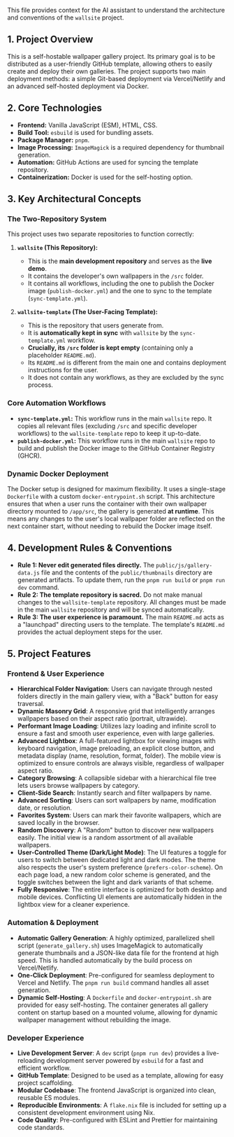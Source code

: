 This file provides context for the AI assistant to understand the architecture and conventions of the `wallsite` project.

## 1. Project Overview

This is a self-hostable wallpaper gallery project. Its primary goal is to be distributed as a user-friendly GitHub template, allowing others to easily create and deploy their own galleries. The project supports two main deployment methods: a simple Git-based deployment via Vercel/Netlify and an advanced self-hosted deployment via Docker.

## 2. Core Technologies

-   **Frontend:** Vanilla JavaScript (ESM), HTML, CSS.
-   **Build Tool:** `esbuild` is used for bundling assets.
-   **Package Manager:** `pnpm`.
-   **Image Processing:** `ImageMagick` is a required dependency for thumbnail generation.
-   **Automation:** GitHub Actions are used for syncing the template repository.
-   **Containerization:** Docker is used for the self-hosting option.

## 3. Key Architectural Concepts

### The Two-Repository System

This project uses two separate repositories to function correctly:

1.  **`wallsite` (This Repository):**
    -   This is the **main development repository** and serves as the **live demo**.
    -   It contains the developer's own wallpapers in the `/src` folder.
    -   It contains all workflows, including the one to publish the Docker image (`publish-docker.yml`) and the one to sync to the template (`sync-template.yml`).

2.  **`wallsite-template` (The User-Facing Template):**
    -   This is the repository that users generate from.
    -   It is **automatically kept in sync** with `wallsite` by the `sync-template.yml` workflow.
    -   **Crucially, its `/src` folder is kept empty** (containing only a placeholder `README.md`).
    -   Its `README.md` is different from the main one and contains deployment instructions for the user.
    -   It does not contain any workflows, as they are excluded by the sync process.

### Core Automation Workflows

-   **`sync-template.yml`:** This workflow runs in the main `wallsite` repo. It copies all relevant files (excluding `/src` and specific developer workflows) to the `wallsite-template` repo to keep it up-to-date.
-   **`publish-docker.yml`:** This workflow runs in the main `wallsite` repo to build and publish the Docker image to the GitHub Container Registry (GHCR).

### Dynamic Docker Deployment

The Docker setup is designed for maximum flexibility. It uses a single-stage `Dockerfile` with a custom `docker-entrypoint.sh` script. This architecture ensures that when a user runs the container with their own wallpaper directory mounted to `/app/src`, the gallery is generated **at runtime**. This means any changes to the user's local wallpaper folder are reflected on the next container start, without needing to rebuild the Docker image itself.

## 4. Development Rules & Conventions

-   **Rule 1: Never edit generated files directly.** The `public/js/gallery-data.js` file and the contents of the `public/thumbnails` directory are generated artifacts. To update them, run the `pnpm run build` or `pnpm run dev` command.
-   **Rule 2: The template repository is sacred.** Do not make manual changes to the `wallsite-template` repository. All changes must be made in the main `wallsite` repository and will be synced automatically.
-   **Rule 3: The user experience is paramount.** The main `README.md` acts as a "launchpad" directing users to the template. The template's `README.md` provides the actual deployment steps for the user.

## 5. Project Features

### Frontend & User Experience
-   **Hierarchical Folder Navigation**: Users can navigate through nested folders directly in the main gallery view, with a "Back" button for easy traversal.
-   **Dynamic Masonry Grid**: A responsive grid that intelligently arranges wallpapers based on their aspect ratio (portrait, ultrawide).
-   **Performant Image Loading**: Utilizes lazy loading and infinite scroll to ensure a fast and smooth user experience, even with large galleries.
-   **Advanced Lightbox**: A full-featured lightbox for viewing images with keyboard navigation, image preloading, an explicit close button, and metadata display (name, resolution, format, folder). The mobile view is optimized to ensure controls are always visible, regardless of wallpaper aspect ratio.
-   **Category Browsing**: A collapsible sidebar with a hierarchical file tree lets users browse wallpapers by category.
-   **Client-Side Search**: Instantly search and filter wallpapers by name.
-   **Advanced Sorting**: Users can sort wallpapers by name, modification date, or resolution.
-   **Favorites System**: Users can mark their favorite wallpapers, which are saved locally in the browser.
-   **Random Discovery**: A "Random" button to discover new wallpapers easily. The initial view is a random assortment of all available wallpapers.
-   **User-Controlled Theme (Dark/Light Mode)**: The UI features a toggle for users to switch between dedicated light and dark modes. The theme also respects the user's system preference (`prefers-color-scheme`). On each page load, a new random color scheme is generated, and the toggle switches between the light and dark variants of that scheme.
-   **Fully Responsive**: The entire interface is optimized for both desktop and mobile devices. Conflicting UI elements are automatically hidden in the lightbox view for a cleaner experience.

### Automation & Deployment
-   **Automatic Gallery Generation**: A highly optimized, parallelized shell script (`generate_gallery.sh`) uses ImageMagick to automatically generate thumbnails and a JSON-like data file for the frontend at high speed. This is handled automatically by the build process on Vercel/Netlify.
-   **One-Click Deployment**: Pre-configured for seamless deployment to Vercel and Netlify. The `pnpm run build` command handles all asset generation.
-   **Dynamic Self-Hosting**: A `Dockerfile` and `docker-entrypoint.sh` are provided for easy self-hosting. The container generates all gallery content on startup based on a mounted volume, allowing for dynamic wallpaper management without rebuilding the image.

### Developer Experience
-   **Live Development Server**: A `dev` script (`pnpm run dev`) provides a live-reloading development server powered by `esbuild` for a fast and efficient workflow.
-   **GitHub Template**: Designed to be used as a template, allowing for easy project scaffolding.
-   **Modular Codebase**: The frontend JavaScript is organized into clean, reusable ES modules.
-   **Reproducible Environments**: A `flake.nix` file is included for setting up a consistent development environment using Nix.
-   **Code Quality**: Pre-configured with ESLint and Prettier for maintaining code standards.